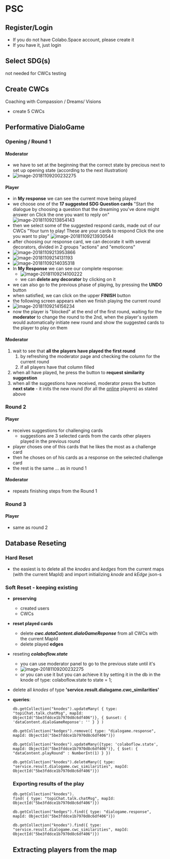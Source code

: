 # PSC

## Register/Login

+ If you do not have Colabo.Space account, please create it
+ If you have it, just login

## Select SDG(s)

not needed for CWCs testing

## Create CWCs

Coaching with Compassion / Dreams/ Visions

- create 5 CWCs

## Performative DialoGame

### Opening / Round 1

#### Moderator

- we have to set at the beginning that the correct state by precious next to set up opening state (according to the next illustration)
- ![image-20181109200232275](moderation-play-round.png)

#### Player

- in **My response** we can see the current move being played
- we choose one of the **17 suggested SDG Question cards** 
  "Start the dialogue by choosing a question that the dreaming you've done might answer on
  Click the one you want to reply on"
  ![image-20181109213854143](image-20181109213854143.png)
- then we select some of the suggested respond cards, made out of our CWCs 
  "Your turn to play!
  These are your cards to respond
  Click the one you want to play"
  ![image-20181109213930544](image-20181109213930544.png)
- after choosing our response card, we can decorate it with several decorators, divided in 2 groups "actions" and "emoticons"
- ![image-20181109213953866](image-20181109213953866.png)
- ![image-20181109214131193](image-20181109214131193.png)
- ![image-20181109214035318](image-20181109214035318.png)
- In **My Response** we can see our complete response:
  - ![image-20181109214100222](image-20181109214100222.png)
  - we can **delete any decorator** by clicking on it
- we can also go to the previous phase of playing, by pressing the **UNDO** button
- when satisfied, we can click on the upper **FINISH** button
- the following screen appears when we finish playing the current round
- ![image-20181109214156234](image-20181109214156234.png)
- now the player is "blocked" at the end of the first round, waiting for the **moderator** to change the round to the 2nd, when the player's system would automatically initiate new round and show the suggested cards to the player to play on them

#### Moderator

1. wait  to see that **all the players have played the first round**
   1. by refreshing the moderator page and checking the column for the current round
   2. if all players have that column filled
2. when all have played, he press the button to **request similarity suggestion**
3. when all the suggestions have received, moderator press the button **next state** - it inits the new round (for all the <u>online</u> players) as stated above

### Round 2

#### Player

- receives suggestions for challenging cards
  - suggestions are 3 selected cards from the cards other players played in the previous round
- player choses one of this cards that he likes the most as a challenge card
- then he choses on of his cards as a response on the selected challenge card
- the rest is the same ... as in round 1

#### Moderator

- repeats finishing steps from the Round 1

### Round 3

#### Player

- same as round 2

## Database Reseting

### Hard Reset

- the easiest is to delete all the *knodes* and *kedges* from the current maps (with the current MapId)
  and import initializing *knode* and *kEdge* json-s

### Soft Reset - keeping existing

- **preserving**
  - created users
  - CWCs

- **reset played cards**

  - delete ***cwc.dataContent.dialoGameReponse*** from all CWCs with the current MapId
  - delete played **edges**

- reseting ***colaboflow.state***
  - you can use moderator panel to go to the previous state until it's
  - ![image-20181109200232275](moderation-play-round.png)
  - or you can use it but you can achieve it by setting it in the db in the knode of type: colaboflow.state to state = 1;

- delete all *knodes* of type **'service.result.dialogame.cwc_similarities'**

- **queries**:

  ```mongo
  db.getCollection("knodes").updateMany( { type: "topiChat.talk.chatMsg", mapId: ObjectId("5be3fddce1b7970d8c6df406")}, { $unset: { 'dataContent.dialoGameReponse': '' } } )
  
  db.getCollection("kedges").remove({ type: "dialogame.response",  mapId: ObjectId("5be3fddce1b7970d8c6df406")})
  
  db.getCollection("knodes").updateMany({type: 'colaboflow.state', mapId: ObjectId("5be3fddce1b7970d8c6df406")}, { $set: { "dataContent.playRound" : NumberInt(1) } })
  
  db.getCollection("knodes").deleteMany({ type: "service.result.dialogame.cwc_similarities", mapId: ObjectId("5be3fddce1b7970d8c6df406")})
  ```

  ### Exporting results of the play

  ```mongo
  db.getCollection("knodes").
  find( { type: "topiChat.talk.chatMsg", mapId: ObjectId("5be3fddce1b7970d8c6df406")})
  
  db.getCollection("kedges").find({ type: "dialogame.response",  mapId: ObjectId("5be3fddce1b7970d8c6df406")})
  
  db.getCollection("knodes").find({ type: "service.result.dialogame.cwc_similarities", mapId: ObjectId("5be3fddce1b7970d8c6df406")})
  ```

  ## Extracting players from the map
